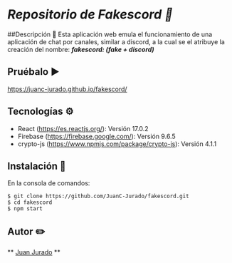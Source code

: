 # *Repositorio de Fakescord 💬*

##Descripción 📃
Esta aplicación web emula el funcionamiento de una aplicación de chat por canales, similar a discord, a la cual se el atribuye la creación del nombre:
***fakescord: (fake + discord)***

## Pruébalo ▶️
https://juanc-jurado.github.io/fakescord/

## Tecnologías ⚙️
* React (https://es.reactjs.org/): Versión 17.0.2
* Firebase (https://firebase.google.com/): Versión 9.6.5
* crypto-js (https://www.npmjs.com/package/crypto-js): Versión 4.1.1

## Instalación 📁
En la consola de comandos:
```
$ git clone https://github.com/JuanC-Jurado/fakescord.git
$ cd fakescord
$ npm start
```

## Autor ✏️
** <a href="https://github.com/JuanC-Jurado">Juan Jurado</a> **